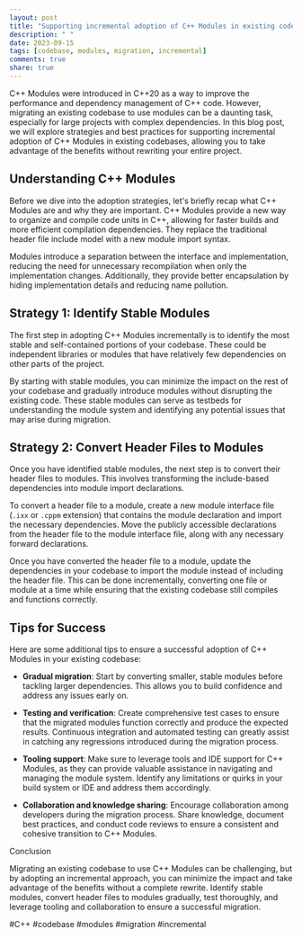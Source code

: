 ```yaml
---
layout: post
title: "Supporting incremental adoption of C++ Modules in existing codebases"
description: " "
date: 2023-09-15
tags: [codebase, modules, migration, incremental]
comments: true
share: true
---
```


C++ Modules were introduced in C++20 as a way to improve the performance and dependency management of C++ code. However, migrating an existing codebase to use modules can be a daunting task, especially for large projects with complex dependencies. In this blog post, we will explore strategies and best practices for supporting incremental adoption of C++ Modules in existing codebases, allowing you to take advantage of the benefits without rewriting your entire project.

## Understanding C++ Modules

Before we dive into the adoption strategies, let's briefly recap what C++ Modules are and why they are important. C++ Modules provide a new way to organize and compile code units in C++, allowing for faster builds and more efficient compilation dependencies. They replace the traditional header file include model with a new module import syntax.

Modules introduce a separation between the interface and implementation, reducing the need for unnecessary recompilation when only the implementation changes. Additionally, they provide better encapsulation by hiding implementation details and reducing name pollution.

## Strategy 1: Identify Stable Modules

The first step in adopting C++ Modules incrementally is to identify the most stable and self-contained portions of your codebase. These could be independent libraries or modules that have relatively few dependencies on other parts of the project. 

By starting with stable modules, you can minimize the impact on the rest of your codebase and gradually introduce modules without disrupting the existing code. These stable modules can serve as testbeds for understanding the module system and identifying any potential issues that may arise during migration.

## Strategy 2: Convert Header Files to Modules

Once you have identified stable modules, the next step is to convert their header files to modules. This involves transforming the include-based dependencies into module import declarations.

To convert a header file to a module, create a new module interface file (`.ixx` or `.cppm` extension) that contains the module declaration and import the necessary dependencies. Move the publicly accessible declarations from the header file to the module interface file, along with any necessary forward declarations.

Once you have converted the header file to a module, update the dependencies in your codebase to import the module instead of including the header file. This can be done incrementally, converting one file or module at a time while ensuring that the existing codebase still compiles and functions correctly.

## Tips for Success

Here are some additional tips to ensure a successful adoption of C++ Modules in your existing codebase:

* **Gradual migration**: Start by converting smaller, stable modules before tackling larger dependencies. This allows you to build confidence and address any issues early on.

* **Testing and verification**: Create comprehensive test cases to ensure that the migrated modules function correctly and produce the expected results. Continuous integration and automated testing can greatly assist in catching any regressions introduced during the migration process.

* **Tooling support**: Make sure to leverage tools and IDE support for C++ Modules, as they can provide valuable assistance in navigating and managing the module system. Identify any limitations or quirks in your build system or IDE and address them accordingly.

* **Collaboration and knowledge sharing**: Encourage collaboration among developers during the migration process. Share knowledge, document best practices, and conduct code reviews to ensure a consistent and cohesive transition to C++ Modules.

Conclusion

Migrating an existing codebase to use C++ Modules can be challenging, but by adopting an incremental approach, you can minimize the impact and take advantage of the benefits without a complete rewrite. Identify stable modules, convert header files to modules gradually, test thoroughly, and leverage tooling and collaboration to ensure a successful migration.

#C++ #codebase #modules #migration #incremental